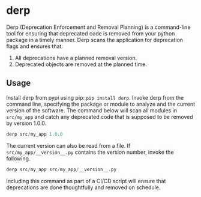 # derp
Derp (Deprecation Enforcement and Removal Planning) is a command-line tool for ensuring that deprecated code is removed from your python package in a timely manner.
Derp scans the application for deprecation flags and ensures that:

1. All deprecations have a planned removal version.
2. Deprecated objects are removed at the planned time.

## Usage

Install derp from pypi using pip: `pip install derp`.
Invoke derp from the command line, specifying the package or module to analyze and the current version of the software.
The command below will scan all modules in `src/my_app` and catch any deprecated code that is supposed to be removed by version 1.0.0.

```python
derp src/my_app 1.0.0
```

The current version can also be read from a file.
If `src/my_app/__version__.py` contains the version number, invoke the following.

```python
derp src/my_app src/my_app/__version__.py
```

Including this command as part of a CI/CD script will ensure that deprecations are done thoughtfully and removed on schedule.